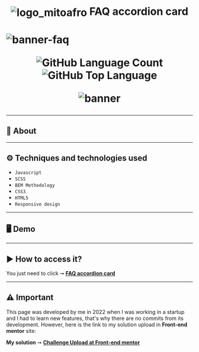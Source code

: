 <h1 align="center">
    <img alt="logo_mitoafro" align="center" src="https://github.com/salvedojuliao/page_faq-accordion-card-main/assets/44206400/d408c47d-74fc-42ea-9eae-82d8788e92c4" /> FAQ accordion card </h1> 
<h1>
  
![banner-faq](https://github.com/salvedojuliao/page_faq-accordion-card-main/assets/44206400/05b13a42-7bd2-4275-a89a-3f5fe46c7e8b)

 <p align="center">
<img alt="GitHub Language Count" src="https://img.shields.io/github/languages/count/salvedojuliao/page_faq-accordion-card-main" />
<img alt="GitHub Top Language" src="https://img.shields.io/github/languages/top/salvedojuliao/page_order-summary" />
</p>

<p align="center">
 <img alt="banner" align="center" src="http://img.shields.io/static/v1?label=STATUS&message=%20FINISHED&color=GREEN&style=for-the-badge" />
</p>

***
  
## 📌 About 

***

## ⚙️ Techniques and technologies used
- ``Javascript``
- ``SCSS``
- ``BEM Methodology``
- ``CSS3``
- ``HTML5``
- ``Responsive design``
  
***

## 🖥️ Demo  


***

## ▶️ How to access it?
You just need to click ➙ <b><a href="https://salvedojuliao.github.io/page_faq-accordion-card-main/">FAQ accordion card </a></b>

***

## ⚠️ Important
This page was developed by me in 2022 when I was working in a startup and I had to learn new features, that's why there are no commits from its development. However, here is the link to
my solution upload in **Front-end mentor** site:

**My solution** ➙ <b><a href="https://www.frontendmentor.io/solutions/responsive-landing-using-js-and-scss-ZhlouK8XRA"> Challenge Upload at Front-end mentor </a></b>
